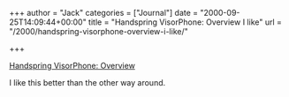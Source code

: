 +++
author = "Jack"
categories = ["Journal"]
date = "2000-09-25T14:09:44+00:00"
title = "Handspring VisorPhone: Overview I like"
url = "/2000/handspring-visorphone-overview-i-like/"

+++

[Handspring VisorPhone: Overview][1]

I like this better than the other way around.

 [1]: http://web.archive.org/web/20050803083708/http://www.handspring.com:80/products/visorphone/index.jhtml